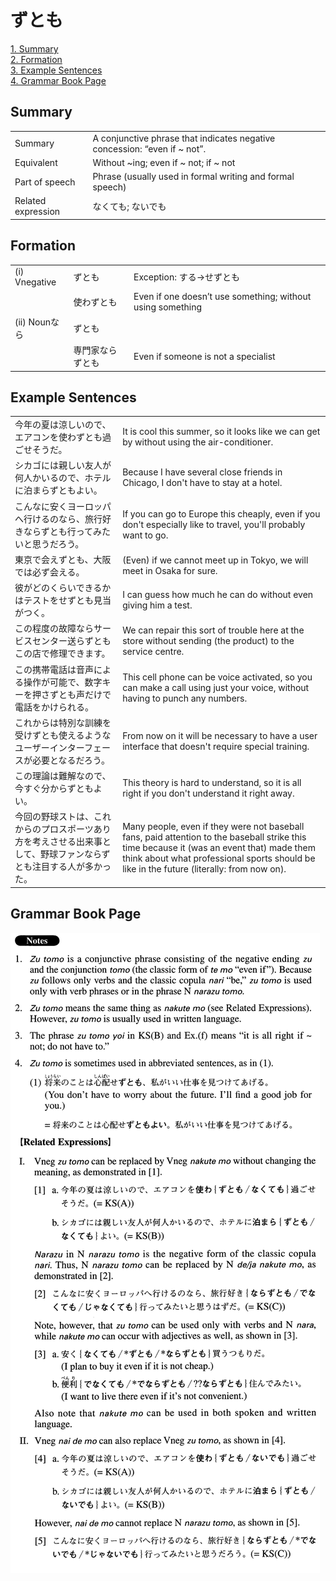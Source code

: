 # ずとも

[1. Summary](#summary)<br>
[2. Formation](#formation)<br>
[3. Example Sentences](#example-sentences)<br>
[4. Grammar Book Page](#grammar-book-page)<br>


## Summary

<table><tr>   <td>Summary</td>   <td>A conjunctive phrase that indicates negative concession: “even if ~ not”.</td></tr><tr>   <td>Equivalent</td>   <td>Without ~ing; even if ~ not; if ~ not</td></tr><tr>   <td>Part of speech</td>   <td>Phrase (usually used in formal writing and formal speech)</td></tr><tr>   <td>Related expression</td>   <td>なくても; ないでも</td></tr></table>

## Formation

<table class="table"><tbody><tr class="tr head"><td class="td"><span class="numbers">(i)</span> <span class="bold">Vnegative</span></td><td class="td"><span class="concept">ずとも</span></td><td class="td"><span>Exception: する→せずとも</span></td></tr><tr class="tr"><td class="td"></td><td class="td"><span>使わ</span><span class="concept">ずとも</span></td><td class="td"><span>Even if one doesn’t use something; without using something</span></td></tr><tr class="tr head"><td class="td"><span class="numbers">(ii)</span> <span class="bold">Nounなら</span></td><td class="td"><span class="concept">ずとも</span></td><td class="td"></td></tr><tr class="tr"><td class="td"></td><td class="td"><span>専門家なら</span><span class="concept">ずとも</span></td><td class="td"><span>Even if someone is not a specialist</span></td></tr></tbody></table>

## Example Sentences

<table><tr>   <td>今年の夏は涼しいので、エアコンを使わずとも過ごせそうだ。</td>   <td>It is cool this summer, so it looks like we can get by without using the air-conditioner.</td></tr><tr>   <td>シカゴには親しい友人が何人かいるので、ホテルに泊まらずともよい。</td>   <td>Because I have several close friends in Chicago, I don't have to stay at a hotel.</td></tr><tr>   <td>こんなに安くヨーロッパへ行けるのなら、旅行好きならずとも行ってみたいと思うだろう。</td>   <td>If you can go to Europe this cheaply, even if you don't especially like to travel, you'll probably want to go.</td></tr><tr>   <td>東京で会えずとも、大阪では必ず会える。</td>   <td>(Even) if we cannot meet up in Tokyo, we will meet in Osaka for sure.</td></tr><tr>   <td>彼がどのくらいできるかはテストをせずとも見当がつく。</td>   <td>I can guess how much he can do without even giving him a test.</td></tr><tr>   <td>この程度の故障ならサービスセンター送らずともこの店で修理できます。</td>   <td>We can repair this sort of trouble here at the store without sending (the product) to the service centre.</td></tr><tr>   <td>この携帯電話は音声による操作が可能で、数字キーを押さずとも声だけで電話をかけられる。</td>   <td>This cell phone can be voice activated, so you can make a call using just your voice, without having to punch any numbers.</td></tr><tr>   <td>これからは特別な訓練を受けずとも使えるようなユーザーインターフェースが必要となるだろう。</td>   <td>From now on it will be necessary to have a user interface that doesn't require special training.</td></tr><tr>   <td>この理論は難解なので、今すぐ分からずともよい。</td>   <td>This theory is hard to understand, so it is all right if you don't understand it right away.</td></tr><tr>   <td>今回の野球ストは、これからのプロスポーツあり方を考えさせる出来事として、野球ファンならずとも注目する人が多かった。</td>   <td>Many people, even if they were not baseball fans, paid attention to the baseball strike this time because it (was an event that) made them think about what professional sports should be like in the future (literally: from now on).</td></tr></table>

## Grammar Book Page

![](../img/Advancedずとも.png)

